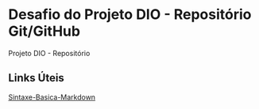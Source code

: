 # Desafio do Projeto DIO - Repositório Git/GitHub
Projeto DIO - Repositório
## Links Úteis
[Sintaxe-Basica-Markdown](https://www.markdownguide.org/basic-syntax/)
